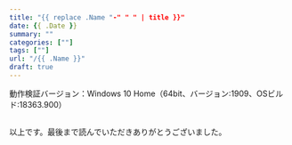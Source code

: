 ```yaml
---
title: "{{ replace .Name "-" " " | title }}"
date: {{ .Date }}
summary: ""
categories: [""]
tags: [""]
url: "/{{ .Name }}"
draft: true
---
```


動作検証バージョン：Windows 10 Home（64bit、バージョン:1909、OSビルド:18363.900）

## 

以上です。最後まで読んでいただきありがとうございました。
